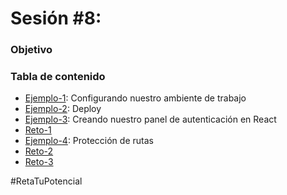# Sesión #8: 
### Objetivo


### Tabla de contenido
- [Ejemplo-1](Ejemplo-1): Configurando nuestro ambiente de trabajo
- [Ejemplo-2](Ejemplo-2): Deploy
- [Ejemplo-3](Ejemplo-3): Creando nuestro panel de autenticación en React
- [Reto-1](Reto-1)
- [Ejemplo-4](Ejemplo-4): Protección de rutas
- [Reto-2](Reto-2)
- [Reto-3](Reto-3)

#RetaTuPotencial